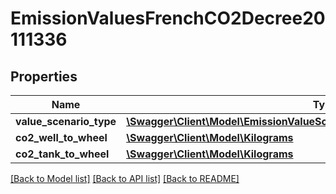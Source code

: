 # EmissionValuesFrenchCO2Decree20111336

## Properties
Name | Type | Description | Notes
------------ | ------------- | ------------- | -------------
**value_scenario_type** | [**\Swagger\Client\Model\EmissionValueScenarioTypeFrenchCO2Decree20111336**](EmissionValueScenarioTypeFrenchCO2Decree20111336.md) |  | 
**co2_well_to_wheel** | [**\Swagger\Client\Model\Kilograms**](Kilograms.md) |  | 
**co2_tank_to_wheel** | [**\Swagger\Client\Model\Kilograms**](Kilograms.md) |  | 

[[Back to Model list]](../../README.md#documentation-for-models) [[Back to API list]](../../README.md#documentation-for-api-endpoints) [[Back to README]](../../README.md)

